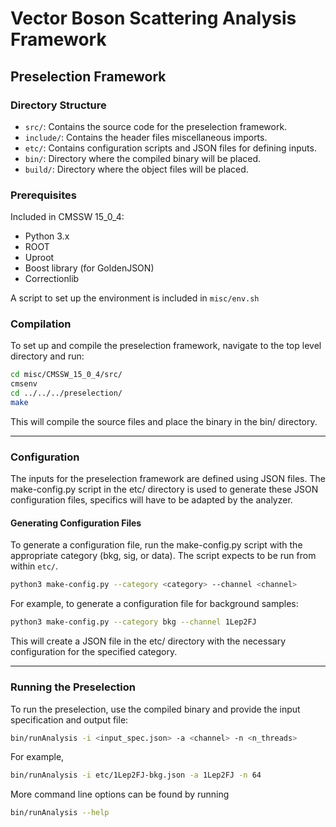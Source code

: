 # Vector Boson Scattering Analysis Framework

## Preselection Framework

### Directory Structure

- `src/`: Contains the source code for the preselection framework.
- `include/`: Contains the header files miscellaneous imports.
- `etc/`: Contains configuration scripts and JSON files for defining inputs.
- `bin/`: Directory where the compiled binary will be placed.
- `build/`: Directory where the object files will be placed.

### Prerequisites
Included in CMSSW 15_0_4:
- Python 3.x
- ROOT
- Uproot
- Boost library (for GoldenJSON)
- Correctionlib

A script to set up the environment is included in `misc/env.sh`

### Compilation

To set up and compile the preselection framework, navigate to the top level directory and run:

```bash
cd misc/CMSSW_15_0_4/src/
cmsenv
cd ../../../preselection/
make
```

This will compile the source files and place the binary in the bin/ directory.

---
### Configuration
The inputs for the preselection framework are defined using JSON files. The make-config.py script in the etc/ directory is used to generate these JSON configuration files, specifics will have to be adapted by the analyzer.

#### Generating Configuration Files
To generate a configuration file, run the make-config.py script with the appropriate category (bkg, sig, or data). The script expects to be run from within `etc/`.

```bash
python3 make-config.py --category <category> --channel <channel>
```

For example, to generate a configuration file for background samples:

```bash
python3 make-config.py --category bkg --channel 1Lep2FJ
```

This will create a JSON file in the etc/ directory with the necessary configuration for the specified category.

---
### Running the Preselection
To run the preselection, use the compiled binary and provide the input specification and output file:

```bash
bin/runAnalysis -i <input_spec.json> -a <channel> -n <n_threads>
```

For example,

```bash
bin/runAnalysis -i etc/1Lep2FJ-bkg.json -a 1Lep2FJ -n 64
```

More command line options can be found by running 

```bash
bin/runAnalysis --help
```
